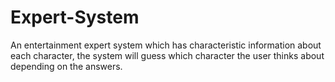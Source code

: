 # Expert-System
An entertainment expert system which has characteristic  information about each character, the system will guess  which character the user thinks about depending on the  answers.
